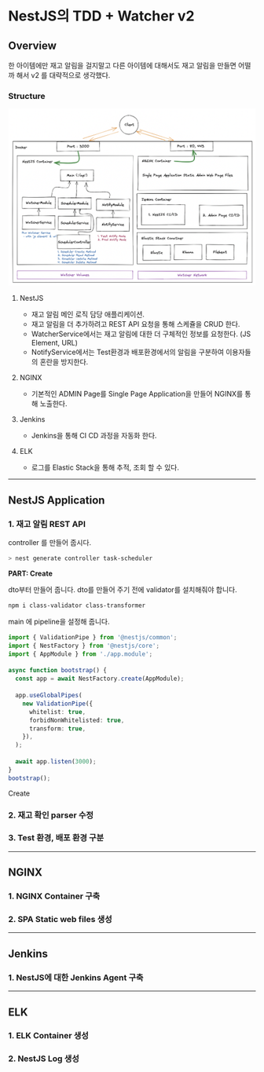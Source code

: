 # NestJS의 TDD + Watcher v2

## Overview

한 아이템에만 재고 알림을 걸지말고 다른 아이템에 대해서도 재고 알림을 만들면 어떨까 해서 v2 를 대략적으로 생각했다.

### Structure

![](./images/v2_overview.png)

1. NestJS

   - 재고 알림 메인 로직 담당 애플리케이션.
   - 재고 알림을 더 추가하려고 REST API 요청을 통해 스케쥴을 CRUD 한다.
   - WatcherService에서는 재고 알림에 대한 더 구체적인 정보를 요청한다. (JS Element, URL)
   - NotifyService에서는 Test환경과 배포환경에서의 알림을 구분하여 이용자들의 혼란을 방지한다.

2. NGINX

   - 기본적인 ADMIN Page를 Single Page Application을 만들어 NGINX를 통해 노출한다.

3. Jenkins

   - Jenkins을 통해 CI CD 과정을 자동화 한다.

4. ELK

   - 로그를 Elastic Stack을 통해 추적, 조회 할 수 있다.

<hr>

## NestJS Application

### 1. 재고 알림 REST API

controller 를 만들어 줍시다.

```sh
> nest generate controller task-scheduler

```

**PART: Create**

dto부터 만들어 줍니다. dto를 만들어 주기 전에 validator를 설치해줘야 합니다.

```sh
npm i class-validator class-transformer
```

main 에 pipeline을 설정해 줍니다.

```ts
import { ValidationPipe } from '@nestjs/common';
import { NestFactory } from '@nestjs/core';
import { AppModule } from './app.module';

async function bootstrap() {
  const app = await NestFactory.create(AppModule);

  app.useGlobalPipes(
    new ValidationPipe({
      whitelist: true,
      forbidNonWhitelisted: true,
      transform: true,
    }),
  );

  await app.listen(3000);
}
bootstrap();
```

Create

### 2. 재고 확인 parser 수정

### 3. Test 환경, 배포 환경 구분

<hr>

## NGINX

### 1. NGINX Container 구축

### 2. SPA Static web files 생성

<hr>

## Jenkins

### 1. NestJS에 대한 Jenkins Agent 구축

<hr>

## ELK

### 1. ELK Container 생성

### 2. NestJS Log 생성

```

```
